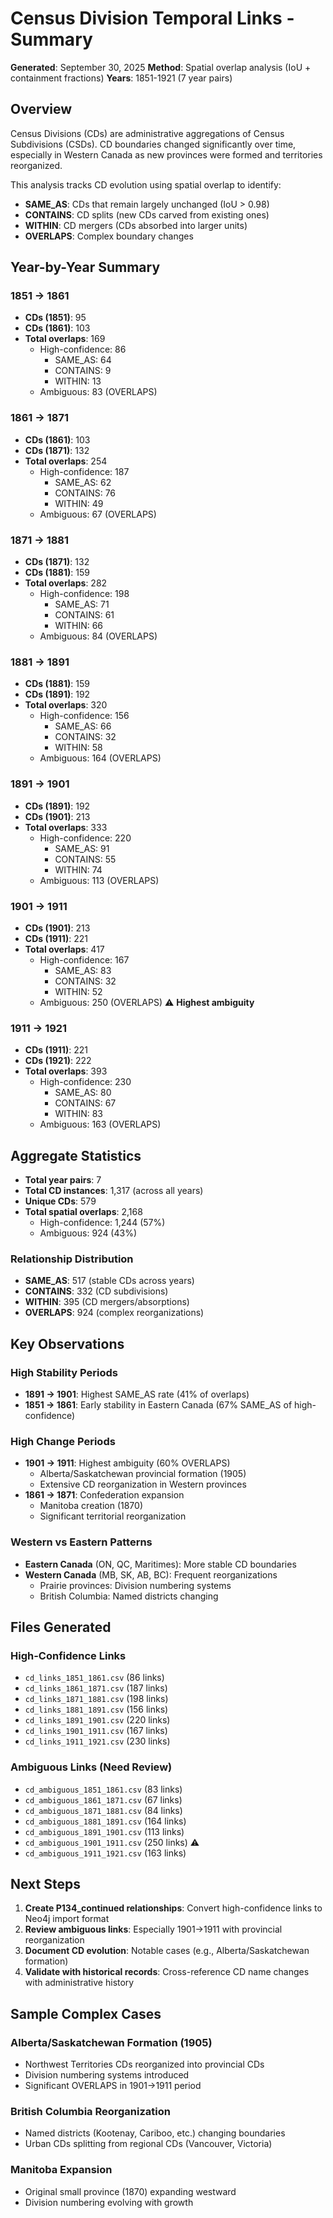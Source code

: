 # Census Division Temporal Links - Summary

**Generated**: September 30, 2025
**Method**: Spatial overlap analysis (IoU + containment fractions)
**Years**: 1851-1921 (7 year pairs)

## Overview

Census Divisions (CDs) are administrative aggregations of Census Subdivisions (CSDs). CD boundaries changed significantly over time, especially in Western Canada as new provinces were formed and territories reorganized.

This analysis tracks CD evolution using spatial overlap to identify:
- **SAME_AS**: CDs that remain largely unchanged (IoU > 0.98)
- **CONTAINS**: CD splits (new CDs carved from existing ones)
- **WITHIN**: CD mergers (CDs absorbed into larger units)
- **OVERLAPS**: Complex boundary changes

## Year-by-Year Summary

### 1851 → 1861
- **CDs (1851)**: 95
- **CDs (1861)**: 103
- **Total overlaps**: 169
  - High-confidence: 86
    - SAME_AS: 64
    - CONTAINS: 9
    - WITHIN: 13
  - Ambiguous: 83 (OVERLAPS)

### 1861 → 1871
- **CDs (1861)**: 103
- **CDs (1871)**: 132
- **Total overlaps**: 254
  - High-confidence: 187
    - SAME_AS: 62
    - CONTAINS: 76
    - WITHIN: 49
  - Ambiguous: 67 (OVERLAPS)

### 1871 → 1881
- **CDs (1871)**: 132
- **CDs (1881)**: 159
- **Total overlaps**: 282
  - High-confidence: 198
    - SAME_AS: 71
    - CONTAINS: 61
    - WITHIN: 66
  - Ambiguous: 84 (OVERLAPS)

### 1881 → 1891
- **CDs (1881)**: 159
- **CDs (1891)**: 192
- **Total overlaps**: 320
  - High-confidence: 156
    - SAME_AS: 66
    - CONTAINS: 32
    - WITHIN: 58
  - Ambiguous: 164 (OVERLAPS)

### 1891 → 1901
- **CDs (1891)**: 192
- **CDs (1901)**: 213
- **Total overlaps**: 333
  - High-confidence: 220
    - SAME_AS: 91
    - CONTAINS: 55
    - WITHIN: 74
  - Ambiguous: 113 (OVERLAPS)

### 1901 → 1911
- **CDs (1901)**: 213
- **CDs (1911)**: 221
- **Total overlaps**: 417
  - High-confidence: 167
    - SAME_AS: 83
    - CONTAINS: 32
    - WITHIN: 52
  - Ambiguous: 250 (OVERLAPS) ⚠️ **Highest ambiguity**

### 1911 → 1921
- **CDs (1911)**: 221
- **CDs (1921)**: 222
- **Total overlaps**: 393
  - High-confidence: 230
    - SAME_AS: 80
    - CONTAINS: 67
    - WITHIN: 83
  - Ambiguous: 163 (OVERLAPS)

## Aggregate Statistics

- **Total year pairs**: 7
- **Total CD instances**: 1,317 (across all years)
- **Unique CDs**: 579
- **Total spatial overlaps**: 2,168
  - High-confidence: 1,244 (57%)
  - Ambiguous: 924 (43%)

### Relationship Distribution
- **SAME_AS**: 517 (stable CDs across years)
- **CONTAINS**: 332 (CD subdivisions)
- **WITHIN**: 395 (CD mergers/absorptions)
- **OVERLAPS**: 924 (complex reorganizations)

## Key Observations

### High Stability Periods
- **1891 → 1901**: Highest SAME_AS rate (41% of overlaps)
- **1851 → 1861**: Early stability in Eastern Canada (67% SAME_AS of high-confidence)

### High Change Periods
- **1901 → 1911**: Highest ambiguity (60% OVERLAPS)
  - Alberta/Saskatchewan provincial formation (1905)
  - Extensive CD reorganization in Western provinces
- **1861 → 1871**: Confederation expansion
  - Manitoba creation (1870)
  - Significant territorial reorganization

### Western vs Eastern Patterns
- **Eastern Canada** (ON, QC, Maritimes): More stable CD boundaries
- **Western Canada** (MB, SK, AB, BC): Frequent reorganizations
  - Prairie provinces: Division numbering systems
  - British Columbia: Named districts changing

## Files Generated

### High-Confidence Links
- `cd_links_1851_1861.csv` (86 links)
- `cd_links_1861_1871.csv` (187 links)
- `cd_links_1871_1881.csv` (198 links)
- `cd_links_1881_1891.csv` (156 links)
- `cd_links_1891_1901.csv` (220 links)
- `cd_links_1901_1911.csv` (167 links)
- `cd_links_1911_1921.csv` (230 links)

### Ambiguous Links (Need Review)
- `cd_ambiguous_1851_1861.csv` (83 links)
- `cd_ambiguous_1861_1871.csv` (67 links)
- `cd_ambiguous_1871_1881.csv` (84 links)
- `cd_ambiguous_1881_1891.csv` (164 links)
- `cd_ambiguous_1891_1901.csv` (113 links)
- `cd_ambiguous_1901_1911.csv` (250 links) ⚠️
- `cd_ambiguous_1911_1921.csv` (163 links)

## Next Steps

1. **Create P134_continued relationships**: Convert high-confidence links to Neo4j import format
2. **Review ambiguous links**: Especially 1901→1911 with provincial reorganization
3. **Document CD evolution**: Notable cases (e.g., Alberta/Saskatchewan formation)
4. **Validate with historical records**: Cross-reference CD name changes with administrative history

## Sample Complex Cases

### Alberta/Saskatchewan Formation (1905)
- Northwest Territories CDs reorganized into provincial CDs
- Division numbering systems introduced
- Significant OVERLAPS in 1901→1911 period

### British Columbia Reorganization
- Named districts (Kootenay, Cariboo, etc.) changing boundaries
- Urban CDs splitting from regional CDs (Vancouver, Victoria)

### Manitoba Expansion
- Original small province (1870) expanding westward
- Division numbering evolving with growth
